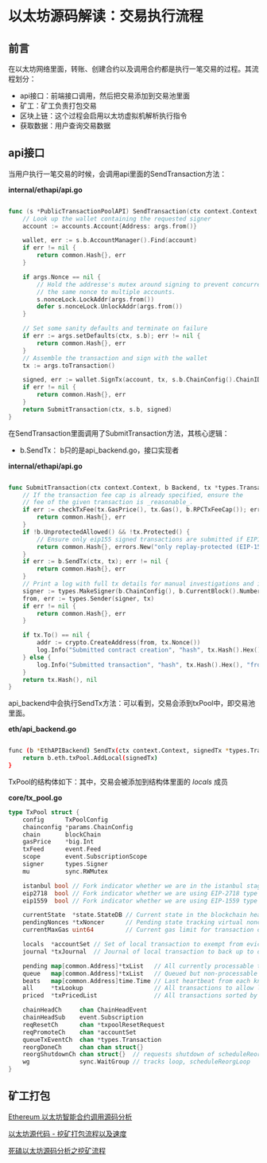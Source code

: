 # 以太坊源码解读：交易执行流程

## 前言

在以太坊网络里面，转账、创建合约以及调用合约都是执行一笔交易的过程。其流程划分：

- api接口：前端接口调用，然后把交易添加到交易池里面
- 矿工：矿工负责打包交易
- 区块上链：这个过程会启用以太坊虚拟机解析执行指令
- 获取数据：用户查询交易数据

## api接口

当用户执行一笔交易的时候，会调用api里面的SendTransaction方法：

**internal/ethapi/api.go**

```go

func (s *PublicTransactionPoolAPI) SendTransaction(ctx context.Context, args TransactionArgs) (common.Hash, error) {
	// Look up the wallet containing the requested signer
	account := accounts.Account{Address: args.from()}

	wallet, err := s.b.AccountManager().Find(account)
	if err != nil {
		return common.Hash{}, err
	}

	if args.Nonce == nil {
		// Hold the addresse's mutex around signing to prevent concurrent assignment of
		// the same nonce to multiple accounts.
		s.nonceLock.LockAddr(args.from())
		defer s.nonceLock.UnlockAddr(args.from())
	}

	// Set some sanity defaults and terminate on failure
	if err := args.setDefaults(ctx, s.b); err != nil {
		return common.Hash{}, err
	}
	// Assemble the transaction and sign with the wallet
	tx := args.toTransaction()

	signed, err := wallet.SignTx(account, tx, s.b.ChainConfig().ChainID)
	if err != nil {
		return common.Hash{}, err
	}
	return SubmitTransaction(ctx, s.b, signed)
}

```

在SendTransaction里面调用了SubmitTransaction方法，其核心逻辑：

- b.SendTx： b只的是api_backend.go，接口实现者

**internal/ethapi/api.go**

```go

func SubmitTransaction(ctx context.Context, b Backend, tx *types.Transaction) (common.Hash, error) {
	// If the transaction fee cap is already specified, ensure the
	// fee of the given transaction is _reasonable_.
	if err := checkTxFee(tx.GasPrice(), tx.Gas(), b.RPCTxFeeCap()); err != nil {
		return common.Hash{}, err
	}
	if !b.UnprotectedAllowed() && !tx.Protected() {
		// Ensure only eip155 signed transactions are submitted if EIP155Required is set.
		return common.Hash{}, errors.New("only replay-protected (EIP-155) transactions allowed over RPC")
	}
	if err := b.SendTx(ctx, tx); err != nil {
		return common.Hash{}, err
	}
	// Print a log with full tx details for manual investigations and interventions
	signer := types.MakeSigner(b.ChainConfig(), b.CurrentBlock().Number())
	from, err := types.Sender(signer, tx)
	if err != nil {
		return common.Hash{}, err
	}

	if tx.To() == nil {
		addr := crypto.CreateAddress(from, tx.Nonce())
		log.Info("Submitted contract creation", "hash", tx.Hash().Hex(), "from", from, "nonce", tx.Nonce(), "contract", addr.Hex(), "value", tx.Value())
	} else {
		log.Info("Submitted transaction", "hash", tx.Hash().Hex(), "from", from, "nonce", tx.Nonce(), "recipient", tx.To(), "value", tx.Value())
	}
	return tx.Hash(), nil
}

```

api_backend中会执行SendTx方法：可以看到，交易会添到txPool中，即交易池里面。

**eth/api_backend.go**

```bash

func (b *EthAPIBackend) SendTx(ctx context.Context, signedTx *types.Transaction) error {
	return b.eth.txPool.AddLocal(signedTx)
}

```

TxPool的结构体如下：其中，交易会被添加到结构体里面的 *locals* 成员

**core/tx_pool.go**

```go
type TxPool struct {
	config      TxPoolConfig
	chainconfig *params.ChainConfig
	chain       blockChain
	gasPrice    *big.Int
	txFeed      event.Feed
	scope       event.SubscriptionScope
	signer      types.Signer
	mu          sync.RWMutex

	istanbul bool // Fork indicator whether we are in the istanbul stage.
	eip2718  bool // Fork indicator whether we are using EIP-2718 type transactions.
	eip1559  bool // Fork indicator whether we are using EIP-1559 type transactions.

	currentState  *state.StateDB // Current state in the blockchain head
	pendingNonces *txNoncer      // Pending state tracking virtual nonces
	currentMaxGas uint64         // Current gas limit for transaction caps

	locals  *accountSet // Set of local transaction to exempt from eviction rules
	journal *txJournal  // Journal of local transaction to back up to disk

	pending map[common.Address]*txList   // All currently processable transactions
	queue   map[common.Address]*txList   // Queued but non-processable transactions
	beats   map[common.Address]time.Time // Last heartbeat from each known account
	all     *txLookup                    // All transactions to allow lookups
	priced  *txPricedList                // All transactions sorted by price

	chainHeadCh     chan ChainHeadEvent
	chainHeadSub    event.Subscription
	reqResetCh      chan *txpoolResetRequest
	reqPromoteCh    chan *accountSet
	queueTxEventCh  chan *types.Transaction
	reorgDoneCh     chan chan struct{}
	reorgShutdownCh chan struct{}  // requests shutdown of scheduleReorgLoop
	wg              sync.WaitGroup // tracks loop, scheduleReorgLoop
}
```

## 矿工打包



[Ethereum 以太坊智能合约调用源码分析](https://www.jianshu.com/p/97f7ca54c4a3)

[以太坊源代码 - 挖矿打包流程以及速度](https://blog.csdn.net/Metal1/article/details/80501519)

[死磕以太坊源码分析之挖矿流程](https://blog.csdn.net/pulong0748/article/details/113864246)